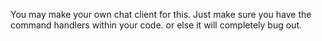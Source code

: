 You may make your own chat client for this. Just make sure you have the command handlers within your code. or else it will completely bug out.

